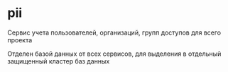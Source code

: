 # pii

Сервис учета пользователей, организаций, групп доступов для всего проекта

Отделен базой данных от всех сервисов, для выделения в отдельный защищенный кластер баз данных
